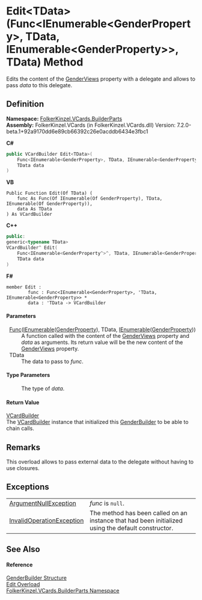 # Edit&lt;TData&gt;(Func&lt;IEnumerable&lt;GenderProperty&gt;, TData, IEnumerable&lt;GenderProperty&gt;&gt;, TData) Method


Edits the content of the <a href="b3545d4e-d8e7-ae7b-4a5c-65ca19e48d69.md">GenderViews</a> property with a delegate and allows to pass *data* to this delegate.



## Definition
**Namespace:** <a href="30716183-7f69-ceb8-b5fe-4d9f23e7fd2b.md">FolkerKinzel.VCards.BuilderParts</a>  
**Assembly:** FolkerKinzel.VCards (in FolkerKinzel.VCards.dll) Version: 7.2.0-beta.1+92a9170dd6e89cb66392c26e0acddb6434e3fbc1

**C#**
``` C#
public VCardBuilder Edit<TData>(
	Func<IEnumerable<GenderProperty>, TData, IEnumerable<GenderProperty?>?> func,
	TData data
)

```
**VB**
``` VB
Public Function Edit(Of TData) ( 
	func As Func(Of IEnumerable(Of GenderProperty), TData, IEnumerable(Of GenderProperty)),
	data As TData
) As VCardBuilder
```
**C++**
``` C++
public:
generic<typename TData>
VCardBuilder^ Edit(
	Func<IEnumerable<GenderProperty^>^, TData, IEnumerable<GenderProperty^>^>^ func, 
	TData data
)
```
**F#**
``` F#
member Edit : 
        func : Func<IEnumerable<GenderProperty>, 'TData, IEnumerable<GenderProperty>> * 
        data : 'TData -> VCardBuilder 
```



#### Parameters
<dl><dt>  <a href="https://learn.microsoft.com/dotnet/api/system.func-3" target="_blank" rel="noopener noreferrer">Func</a>(<a href="https://learn.microsoft.com/dotnet/api/system.collections.generic.ienumerable-1" target="_blank" rel="noopener noreferrer">IEnumerable</a>(<a href="94ee5e93-019e-53c0-ad44-10f33f8eda3e.md">GenderProperty</a>), TData, <a href="https://learn.microsoft.com/dotnet/api/system.collections.generic.ienumerable-1" target="_blank" rel="noopener noreferrer">IEnumerable</a>(<a href="94ee5e93-019e-53c0-ad44-10f33f8eda3e.md">GenderProperty</a>))</dt><dd>A function called with the content of the <a href="b3545d4e-d8e7-ae7b-4a5c-65ca19e48d69.md">GenderViews</a> property and <em>data</em> as arguments. Its return value will be the new content of the <a href="b3545d4e-d8e7-ae7b-4a5c-65ca19e48d69.md">GenderViews</a> property.</dd><dt>  TData</dt><dd>The data to pass to <em>func</em>.</dd></dl>

#### Type Parameters
<dl><dt /><dd>The type of <em>data</em>.</dd></dl>

#### Return Value
<a href="4254b25b-c39b-3224-d22e-0072642cabb3.md">VCardBuilder</a>  
The <a href="4254b25b-c39b-3224-d22e-0072642cabb3.md">VCardBuilder</a> instance that initialized this <a href="88475522-6d79-c5cb-b17a-3917be32c65a.md">GenderBuilder</a> to be able to chain calls.

## Remarks
This overload allows to pass external data to the delegate without having to use closures.

## Exceptions
<table>
<tr>
<td><a href="https://learn.microsoft.com/dotnet/api/system.argumentnullexception" target="_blank" rel="noopener noreferrer">ArgumentNullException</a></td>
<td><em>func</em> is <code>null</code>.</td></tr>
<tr>
<td><a href="https://learn.microsoft.com/dotnet/api/system.invalidoperationexception" target="_blank" rel="noopener noreferrer">InvalidOperationException</a></td>
<td>The method has been called on an instance that had been initialized using the default constructor.</td></tr>
</table>

## See Also


#### Reference
<a href="88475522-6d79-c5cb-b17a-3917be32c65a.md">GenderBuilder Structure</a>  
<a href="a9ba7d8f-e516-e0b5-a5c5-63bc6512248d.md">Edit Overload</a>  
<a href="30716183-7f69-ceb8-b5fe-4d9f23e7fd2b.md">FolkerKinzel.VCards.BuilderParts Namespace</a>  

